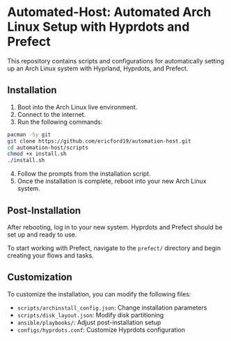 # Automated-Host: Automated Arch Linux Setup with Hyprdots and Prefect

This repository contains scripts and configurations for automatically setting up an Arch Linux system with Hyprland, Hyprdots, and Prefect.

## Installation

1. Boot into the Arch Linux live environment.
2. Connect to the internet.
3. Run the following commands:

```bash
pacman -Sy git
git clone https://github.com/ericford19/automation-host.git
cd automation-host/scripts
chmod +x install.sh
./install.sh
```

4. Follow the prompts from the installation script.
5. Once the installation is complete, reboot into your new Arch Linux system.

## Post-Installation

After rebooting, log in to your new system. Hyprdots and Prefect should be set up and ready to use.

To start working with Prefect, navigate to the `prefect/` directory and begin creating your flows and tasks.

## Customization

To customize the installation, you can modify the following files:
- `scripts/archinstall_config.json`: Change installation parameters
- `scripts/disk_layout.json`: Modify disk partitioning
- `ansible/playbooks/`: Adjust post-installation setup
- `configs/hyprdots.conf`: Customize Hyprdots configuration